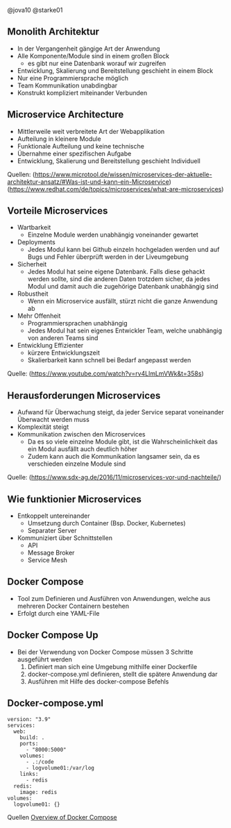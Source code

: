
@jova10	@starke01

## Monolith Architektur

- In der Vergangenheit gängige Art der Anwendung
- Alle Komponente/Module sind in einem großen Block
	- es gibt nur eine Datenbank worauf wir zugreifen
- Entwicklung, Skalierung und Bereitstellung geschieht in einem Block
- Nur eine Programmiersprache möglich
- Team Kommunikation unabdingbar 
- Konstrukt kompliziert miteinander Verbunden


## Microservice Architecture

- Mittlerweile weit verbreitete Art der Webapplikation
- Aufteilung in kleinere Module 
- Funktionale Aufteilung und keine technische
- Übernahme einer spezifischen Aufgabe
- Entwicklung, Skalierung und Bereitstellung geschieht Individuell 

Quellen: (https://www.microtool.de/wissen/microservices-der-aktuelle-architektur-ansatz/#Was-ist-und-kann-ein-Microservice)
	(https://www.redhat.com/de/topics/microservices/what-are-microservices)

## Vorteile Microservices

- Wartbarkeit
	- Einzelne Module werden unabhängig voneinander gewartet
- Deployments
	- Jedes Modul kann bei Github einzeln hochgeladen werden und auf Bugs und Fehler überprüft werden in der Liveumgebung
- Sicherheit
	- Jedes Modul hat seine eigene Datenbank. Falls diese gehackt werden sollte, sind die anderen Daten trotzdem sicher, da 
	  jedes Modul und damit auch die zugehörige Datenbank unabhängig sind
- Robustheit
	- Wenn ein Microservice ausfällt, stürzt nicht die ganze Anwendung ab
- Mehr Offenheit
	- Programmiersprachen unabhängig 
	- Jedes Modul hat sein eigenes Entwickler Team, welche unabhängig von anderen Teams sind
- Entwicklung Effizienter
	- kürzere Entwicklungszeit
	- Skalierbarkeit kann schnell bei Bedarf angepasst werden

Quelle: (https://www.youtube.com/watch?v=rv4LlmLmVWk&t=358s)

## Herausforderungen Microservices 

- Aufwand für Überwachung steigt, da jeder Service separat voneinander Überwacht werden muss
- Komplexität steigt
- Kommunikation zwischen den Microservices
	- Da es so viele einzelne Module gibt, ist die Wahrscheinlichkeit das ein Modul ausfällt auch deutlich höher
	- Zudem kann auch die Kommunikation langsamer sein, da es verschieden einzelne Module sind

Quelle: (https://www.sdx-ag.de/2016/11/microservices-vor-und-nachteile/)


## Wie funktionier Microservices 

- Entkoppelt untereinander
	- Umsetzung durch Container (Bsp. Docker, Kubernetes) 
	- Separater Server
- Kommuniziert über Schnittstellen
	- API
	- Message Broker
	- Service Mesh



## Docker Compose 

- Tool zum Definieren und Ausführen von Anwendungen, welche aus mehreren Docker Containern bestehen
- Erfolgt durch eine YAML-File



## Docker Compose Up

- Bei der Verwendung von Docker Compose müssen 3 Schritte ausgeführt werden
	1. Definiert man sich eine Umgebung mithilfe einer Dockerfile
	2. docker-compose.yml definieren, stellt die spätere Anwendung dar
	3. Ausführen mit Hilfe des docker-compose Befehls

## Docker-compose.yml
    version: "3.9"
    services:
      web:
        build: .
        ports:
          - "8000:5000"
        volumes:
          - .:/code
          - logvolume01:/var/log
        links:
          - redis
      redis:
        image: redis
    volumes:
      logvolume01: {}

Quellen [Overview of Docker Compose](https://docs.docker.com/compose/)


